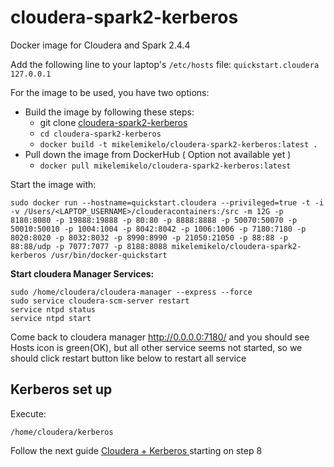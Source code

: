 # cloudera-spark2-kerberos
Docker image for Cloudera and Spark 2.4.4

Add the following line to your laptop's `/etc/hosts` file:
`quickstart.cloudera	127.0.0.1`

For the image to be used, you have two options:
* Build the image by following these steps:
  * git clone [cloudera-spark2-kerberos](https://github.com/mikelemikelo/cloudera-spark2-kerberos.git)
  * `cd cloudera-spark2-kerberos`
  * `docker build -t mikelemikelo/cloudera-spark2-kerberos:latest .`
* Pull down the image from DockerHub ( Option not available yet )
  * `docker pull mikelemikelo/cloudera-spark2-kerberos:latest`
  


Start the image with:
```
sudo docker run --hostname=quickstart.cloudera --privileged=true -t -i -v /Users/<LAPTOP_USERNAME>/clouderacontainers:/src -m 12G -p 8180:8080 -p 19888:19888 -p 80:80 -p 8888:8888 -p 50070:50070 -p 50010:50010 -p 1004:1004 -p 8042:8042 -p 1006:1006 -p 7180:7180 -p 8020:8020 -p 8032:8032 -p 8990:8990 -p 21050:21050 -p 88:88 -p 88:88/udp -p 7077:7077 -p 8188:8088 mikelemikelo/cloudera-spark2-kerberos /usr/bin/docker-quickstart
```


**Start cloudera Manager Services:**
```
sudo /home/cloudera/cloudera-manager --express --force
sudo service cloudera-scm-server restart
service ntpd status
service ntpd start
```

Come back to cloudera manager http://0.0.0.0:7180/  and you should see Hosts icon is green(OK), but all other service seems not started, so we should click restart button like below to restart all service



## Kerberos set up

Execute:

`/home/cloudera/kerberos`


Follow the next guide [Cloudera + Kerberos ](https://chrisyen8341.medium.com/simple-way-to-setup-hadoop-single-node-cluster-with-kerberos-enable-from-docker-1dc0d9803c08) starting on step 8 

